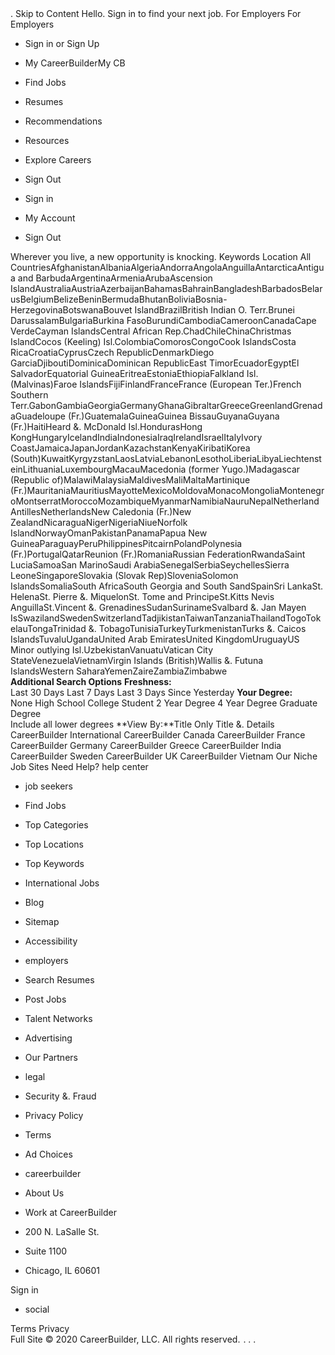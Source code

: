<iframe src="//www.googletagmanager.com/ns.html?id=GTM-NXB4FH&noscript=true&browser\_id=202006270119aecc106d2cac4dc88d8d10fd2f5a9fcf" height="0" width="0" style="display:none;visibility:hidden"></iframe>. Skip to Content Hello. Sign in to find your next job. For Employers For Employers

*   Sign in or Sign Up
*   My CareerBuilderMy CB
*   Find Jobs
*   Resumes
*   Recommendations
*   Resources
*   Explore Careers
*   Sign Out

*   Sign in
*   My Account
*   Sign Out

Wherever you live, a new opportunity is knocking. Keywords Location All CountriesAfghanistanAlbaniaAlgeriaAndorraAngolaAnguillaAntarcticaAntigua and BarbudaArgentinaArmeniaArubaAscension IslandAustraliaAustriaAzerbaijanBahamasBahrainBangladeshBarbadosBelarusBelgiumBelizeBeninBermudaBhutanBoliviaBosnia-HerzegovinaBotswanaBouvet IslandBrazilBritish Indian O. Terr.Brunei DarussalamBulgariaBurkina FasoBurundiCambodiaCameroonCanadaCape VerdeCayman IslandsCentral African Rep.ChadChileChinaChristmas IslandCocos (Keeling) Isl.ColombiaComorosCongoCook IslandsCosta RicaCroatiaCyprusCzech RepublicDenmarkDiego GarciaDjiboutiDominicaDominican RepublicEast TimorEcuadorEgyptEl SalvadorEquatorial GuineaEritreaEstoniaEthiopiaFalkland Isl. (Malvinas)Faroe IslandsFijiFinlandFranceFrance (European Ter.)French Southern Terr.GabonGambiaGeorgiaGermanyGhanaGibraltarGreeceGreenlandGrenadaGuadeloupe (Fr.)GuatemalaGuineaGuinea BissauGuyanaGuyana (Fr.)HaitiHeard &. McDonald Isl.HondurasHong KongHungaryIcelandIndiaIndonesiaIraqIrelandIsraelItalyIvory CoastJamaicaJapanJordanKazachstanKenyaKiribatiKorea (South)KuwaitKyrgyzstanLaosLatviaLebanonLesothoLiberiaLibyaLiechtensteinLithuaniaLuxembourgMacauMacedonia (former Yugo.)Madagascar (Republic of)MalawiMalaysiaMaldivesMaliMaltaMartinique (Fr.)MauritaniaMauritiusMayotteMexicoMoldovaMonacoMongoliaMontenegroMontserratMoroccoMozambiqueMyanmarNamibiaNauruNepalNetherland AntillesNetherlandsNew Caledonia (Fr.)New ZealandNicaraguaNigerNigeriaNiueNorfolk IslandNorwayOmanPakistanPanamaPapua New GuineaParaguayPeruPhilippinesPitcairnPolandPolynesia (Fr.)PortugalQatarReunion (Fr.)RomaniaRussian FederationRwandaSaint LuciaSamoaSan MarinoSaudi ArabiaSenegalSerbiaSeychellesSierra LeoneSingaporeSlovakia (Slovak Rep)SloveniaSolomon IslandsSomaliaSouth AfricaSouth Georgia and South SandSpainSri LankaSt. HelenaSt. Pierre &. MiquelonSt. Tome and PrincipeSt.Kitts Nevis AnguillaSt.Vincent &. GrenadinesSudanSurinameSvalbard &. Jan Mayen IsSwazilandSwedenSwitzerlandTadjikistanTaiwanTanzaniaThailandTogoTokelauTongaTrinidad &. TobagoTunisiaTurkeyTurkmenistanTurks &. Caicos IslandsTuvaluUgandaUnited Arab EmiratesUnited KingdomUruguayUS Minor outlying Isl.UzbekistanVanuatuVatican City StateVenezuelaVietnamVirgin Islands (British)Wallis &. Futuna IslandsWestern SaharaYemenZaireZambiaZimbabwe **Additional Search Options** **Freshness:**  
Last 30 Days Last 7 Days Last 3 Days Since Yesterday **Your Degree:**  
None High School College Student 2 Year Degree 4 Year Degree Graduate Degree  
Include all lower degrees **View By:**Title Only Title &. Details CareerBuilder International CareerBuilder Canada CareerBuilder France CareerBuilder Germany CareerBuilder Greece CareerBuilder India CareerBuilder Sweden CareerBuilder UK CareerBuilder Vietnam Our Niche Job Sites Need Help? help center

*   job seekers
*   Find Jobs
*   Top Categories
*   Top Locations
*   Top Keywords
*   International Jobs
*   Blog
*   Sitemap
*   Accessibility

*   employers
*   Search Resumes
*   Post Jobs
*   Talent Networks
*   Advertising
*   Our Partners

*   legal
*   Security &. Fraud
*   Privacy Policy
*   Terms
*   Ad Choices

*   careerbuilder
*   About Us
*   Work at CareerBuilder

*   200 N. LaSalle St.
*   Suite 1100
*   Chicago, IL 60601

Sign in

*   social

Terms Privacy  
Full Site © 2020 CareerBuilder, LLC. All rights reserved. <img src = "http://cbglobal.112.2O7.net/b/ss/cbglobal/1/H.0--NS/0" height="1" width="1" border="0" alt="Careerbuilder" title="Careerbuilder" />. <img height="1" width="1" style="display:none" src="https://www.facebook.com/tr?id=651028534974288&amp;ev=PageView&amp;noscript=1">. <img height="1" width="1" style="display:none" src="https://www.facebook.com/tr?id=260078531510682&amp;ev=PageView&amp;noscript=1">.